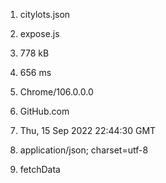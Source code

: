 1)  citylots.json

2)  expose.js

3)  778 kB

4)  656 ms

5)  Chrome/106.0.0.0

6)  GitHub.com

7)  Thu, 15 Sep 2022 22:44:30 GMT

8)  application/json; charset=utf-8

9)  fetchData
